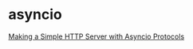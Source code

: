 # asyncio

[Making a Simple HTTP Server with Asyncio Protocols](https://jacobpadilla.com/articles/asyncio-protocols)
